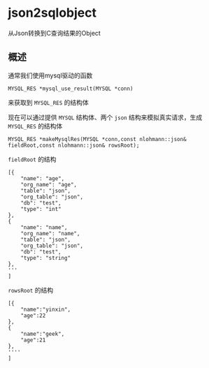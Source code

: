 # json2sqlobject
从Json转换到C查询结果的Object

## 概述
通常我们使用mysql驱动的函数

    MYSQL_RES *mysql_use_result(MYSQL *conn)
    
来获取到 `MYSQL_RES` 的结构体

现在可以通过提供 `MYSQL` 结构体、两个 `json` 结构来模拟真实请求，生成`MYSQL_RES` 的结构体

    MYSQL_RES *makeMysqlRes(MYSQL *conn,const nlohmann::json& fieldRoot,const nlohmann::json& rowsRoot);

`fieldRoot` 的结构

    [{
        "name": "age",
        "org_name": "age",
        "table": "json",
        "org_table": "json",
        "db": "test",
        "type": "int"
    },
    {
        "name": "name",
        "org_name": "name",
        "table": "json",
        "org_table": "json",
        "db": "test",
        "type": "string"
    },
    '''
    ]

`rowsRoot` 的结构
 
    [{
        "name":"yinxin",
        "age":22
    },
    {
        "name":"geek",
        "age":21
    },
    ''''
    ]